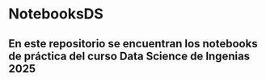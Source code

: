 # NotebooksDS
## En este repositorio se encuentran los notebooks de práctica del curso Data Science de Ingenias 2025
